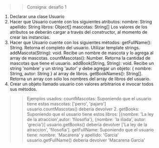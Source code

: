 >> Consigna: desafio 1  
1) Declarar una clase Usuario
2) Hacer que Usuario cuente con los siguientes atributos:
nombre: String
apellido: String
libros: Object[]
mascotas: String[]
Los valores de los atributos se deberán cargar a través del constructor, al momento de crear las instancias.
3) Hacer que Usuario cuente con los siguientes métodos:
getFullName(): String. Retorna el completo del usuario. Utilizar template strings.
addMascota(String): void. Recibe un nombre de mascota y lo agrega al array de mascotas.
countMascotas(): Number. Retorna la cantidad de mascotas que tiene el usuario.
addBook(String, String): void. Recibe un string 'nombre' y un string 'autor' y debe agregar un objeto: { nombre: String, autor: String } al array de libros.
getBookNames(): String[]. Retorna un array con sólo los nombres del array de libros del usuario.
4) Crear un objeto llamado usuario con valores arbitrarios e invocar todos sus métodos.
>> Ejemplos usados:
countMascotas: Suponiendo que el usuario tiene estas mascotas: ['perro', 'pajaro'] usuario.countMascotas() debería devolver 2.
getBooks: Suponiendo que el usuario tiene estos libros: [{nombre: 'La ley de la atraccion',autor: 'filosofia'}, {nombre: 'la iliada', autor: 'grecia'}] usuario.getBooks() debería devolver ['La ley de la atraccion', 'filosofia'].
getFullName: Suponiendo que el usuario tiene: nombre: 'Macarena' y apellido: 'Garcia' usuario.getFullName() deberia devolver 'Macarena Garcia'
